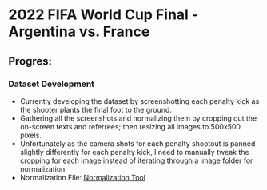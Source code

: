 # 2022 FIFA World Cup Final - Argentina vs. France

## Progres:
### Dataset Development
- Currently developing the dataset by screenshotting each penalty kick as the shooter plants the final foot to the ground.
- Gathering all the screenshots and normalizing them by cropping out the on-screen texts and referrees; then resizing all images to 500x500 pixels.
- Unfortunately as the camera shots for each penalty shootout is panned slightly differently for each penalty kick, I need to manually tweak the cropping for each image instead of iterating through a image folder for normalization.
- Normalization File: [Normalization Tool](My_Portfolio/2022_FIFA_World_Cup_Final/image_normalization.py)
